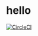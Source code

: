 # hello
[![CircleCI](https://circleci.com/gh/MoheshChandran/hello.svg?style=svg&circle-token=ada97d41abc07a45fd7652bada0159ddcce6faac)](https://circleci.com/gh/MoheshChandran/hello)
